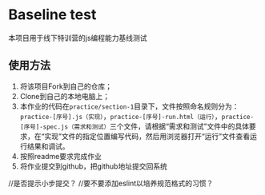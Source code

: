 # Baseline test

本项目用于线下特训营的js编程能力基线测试

## 使用方法

1. 将该项目Fork到自己的仓库；
2. Clone到自己的本地电脑上；
3. 本作业的代码在``practice/section-1``目录下，文件按照命名规则分为：``practice-[序号].js（实现）``，``practice-[序号]-run.html（运行）``，``practice-[序号]-spec.js（需求和测试）``三个文件，请根据“需求和测试”文件中的具体要求，在“实现”文件的指定位置编写代码，然后用浏览器打开“运行”文件查看运行结果和调试。
4. 按照readme要求完成作业
5. 将作业提交到github，把github地址提交回系统

//是否提示小步提交？
//要不要添加eslint以培养规范格式的习惯？

